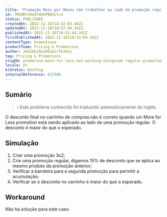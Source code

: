 ```yaml
---
title: 'Promoção Mais por Menos não trabalhar ao lado da promoção regular'
id: 7MhNRYvHedtAKGPBBVulc4
status: PUBLISHED
createdAt: 2022-12-16T18:52:03.482Z
updatedAt: 2022-12-16T18:52:04.342Z
publishedAt: 2022-12-16T18:52:04.342Z
firstPublishedAt: 2022-12-16T18:52:04.342Z
contentType: knownIssue
productTeam: Pricing & Promotions
author: 2mXZkbi0oi061KicTExNjo
tag: Pricing & Promotions
slugEN: promotion-more-for-less-not-working-alongside-regular-promotion
locale: pt
kiStatus: Backlog
internalReference: 637586
---
```


## Sumário

>ℹ️ Este problema conhecido foi traduzido automaticamente do inglês.


O desconto final no carrinho de compras não é correto quando um More for Less promotion está sendo aplicado ao lado de uma promoção regular. O desconto é maior do que o esperado.


##

## Simulação



1. Criar uma promoção 3x2;
2. Crie uma promoção regular, digamos 15% de desconto que se aplica ao mesmo produto da promoção anterior;
3. Verificar a bandeira para a segunda promoção para permitir a acumulação;
4. Verificar se o desconto no carrinho é maior do que o esperado.


##

## Workaround


Não há solução para este caso.


